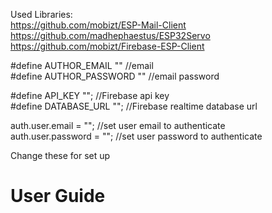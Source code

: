 Used Libraries: <br />
https://github.com/mobizt/ESP-Mail-Client <br />
https://github.com/madhephaestus/ESP32Servo <br />
https://github.com/mobizt/Firebase-ESP-Client <br />

#define AUTHOR_EMAIL "<your email>" //email <br />
#define AUTHOR_PASSWORD "<your password>" //email password <br />

#define API_KEY "<Your firebase API Key>"; //Firebase api key <br />
#define DATABASE_URL "<Your rtdb URL>"; //Firebase realtime database url <br />

auth.user.email = "<user auth email>"; //set user email to authenticate <br />
auth.user.password = "<user auth password>"; //set user password to authenticate <br />
 
 Change these for set up

**<h1>User Guide<h1>** <br/>
